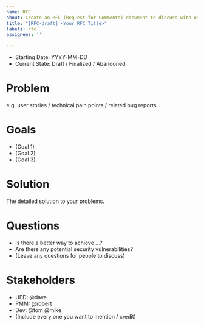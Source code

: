 ```yaml
---
name: RFC
about: Create an RFC (Request for Comments) document to discuss with others.
title: "[RFC-draft] <Your RFC Title>"
labels: rfc
assignees: ''

---
```


<!--
  Writing an RFC document is a good starting point to share your ideas, collect feedbacks and improve your solutions.
  Learn more about how to write a good RFC document: https://andrewhowdencom.medium.com/writing-up-a-request-for-comments-4a6be864bb8a
-->

- Starting Date: YYYY-MM-DD <!-- The starting date for your RFC discussions. You can fill in today's date if you are creating a new RFC.  -->
- Current State: Draft / Finalized / Abandoned <!-- All new RFC documents should start in the `Draft` state. RFCs in the `Finalized` state should no longer accept any new edits. -->

# Problem
<!-- Provide some backgrounds about your ideas. -->

e.g. user stories / technical pain points / related bug reports.

# Goals
<!-- Give a list of goals you want to achieve. They should be short and easy to understand. -->

- (Goal 1)
- (Goal 2)
- (Goal 3)

# Solution

The detailed solution to your problems.

# Questions
<!-- Leave some questions if you are looking for more specific feedbacks. -->

- Is there a better way to achieve ...?
- Are there any potential security vulnerabilities?
- (Leave any questions for people to discuss)

# Stakeholders
<!-- A list of stakeholders that should be aware of this RFC. -->

- UED: @dave
- PMM: @robert
- Dev: @tom @mike
- (Include every one you want to mention / credit)
